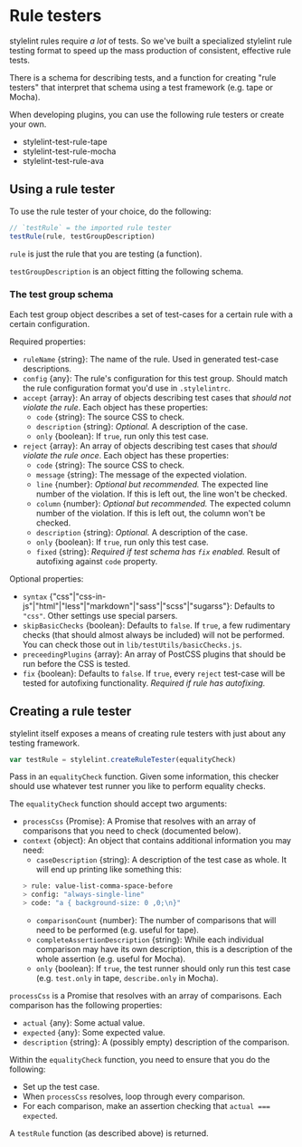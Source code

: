# Rule testers

stylelint rules require *a lot* of tests. So we've built a specialized stylelint rule testing format to speed up the mass production of consistent, effective rule tests.

There is a schema for describing tests, and a function for creating "rule testers" that interpret that schema using a test framework (e.g. tape or Mocha).

When developing plugins, you can use the following rule testers or create your own.

-   stylelint-test-rule-tape
-   stylelint-test-rule-mocha
-   stylelint-test-rule-ava

## Using a rule tester

To use the rule tester of your choice, do the following:

```js
// `testRule` = the imported rule tester
testRule(rule, testGroupDescription)
```

`rule` is just the rule that you are testing (a function).

`testGroupDescription` is an object fitting the following schema.

### The test group schema

Each test group object describes a set of test-cases for a certain rule with a certain configuration.

Required properties:

-   `ruleName` {string}: The name of the rule. Used in generated test-case descriptions.
-   `config` {any}: The rule's configuration for this test group. Should match the rule configuration format you'd use in `.stylelintrc`.
-   `accept` {array}: An array of objects describing test cases that *should not violate the rule*. Each object has these properties:
    -   `code` {string}: The source CSS to check.
    -   `description` {string}: *Optional.* A description of the case.
    -   `only` {boolean}: If `true`, run only this test case.
-   `reject` {array}: An array of objects describing test cases that *should violate the rule once*. Each object has these properties:
    -   `code` {string}: The source CSS to check.
    -   `message` {string}: The message of the expected violation.
    -   `line` {number}: *Optional but recommended.* The expected line number of the violation. If this is left out, the line won't be checked.
    -   `column` {number}: *Optional but recommended.* The expected column number of the violation. If this is left out, the column won't be checked.
    -   `description` {string}: *Optional.* A description of the case.
    -   `only` {boolean}: If `true`, run only this test case.
    -   `fixed` {string}: *Required if test schema has `fix` enabled.* Result of autofixing against `code` property.

Optional properties:

-   `syntax` {"css"|"css-in-js"|"html"|"less"|"markdown"|"sass"|"scss"|"sugarss"}: Defaults to `"css"`. Other settings use special parsers.
-   `skipBasicChecks` {boolean}: Defaults to `false`. If `true`, a few rudimentary checks (that should almost always be included) will not be performed. You can check those out in `lib/testUtils/basicChecks.js`.
-   `preceedingPlugins` {array}: An array of PostCSS plugins that should be run before the CSS is tested.
-   `fix` {boolean}: Defaults to `false`. If `true`, every `reject` test-case will be tested for autofixing functionality. *Required if rule has autofixing.*

## Creating a rule tester

stylelint itself exposes a means of creating rule testers with just about any testing framework.

```js
var testRule = stylelint.createRuleTester(equalityCheck)
```

Pass in an `equalityCheck` function. Given some information, this checker should use whatever test runner you like to perform equality checks.

The `equalityCheck` function should accept two arguments:

-   `processCss` {Promise}: A Promise that resolves with an array of comparisons that you need to check (documented below).
-   `context` {object}: An object that contains additional information you may need:
    -   `caseDescription` {string}: A description of the test case as  whole. It will end up printing like something this:
    ```bash
    > rule: value-list-comma-space-before
    > config: "always-single-line"
    > code: "a { background-size: 0 ,0;\n}"
    ```
    -   `comparisonCount` {number}: The number of comparisons that will need to be performed (e.g. useful for tape).
    -   `completeAssertionDescription` {string}: While each individual comparison may have its own description, this is a description of the whole assertion (e.g. useful for Mocha).
    -   `only` {boolean}: If `true`, the test runner should only run this test case (e.g. `test.only` in tape, `describe.only` in Mocha).

`processCss` is a Promise that resolves with an array of comparisons. Each comparison has the following properties:

-   `actual` {any}: Some actual value.
-   `expected` {any}: Some expected value.
-   `description` {string}: A (possibly empty) description of the comparison.

Within the `equalityCheck` function, you need to ensure that you do the following:

-   Set up the test case.
-   When `processCss` resolves, loop through every comparison.
-   For each comparison, make an assertion checking that `actual === expected`.

A `testRule` function (as described above) is returned.
